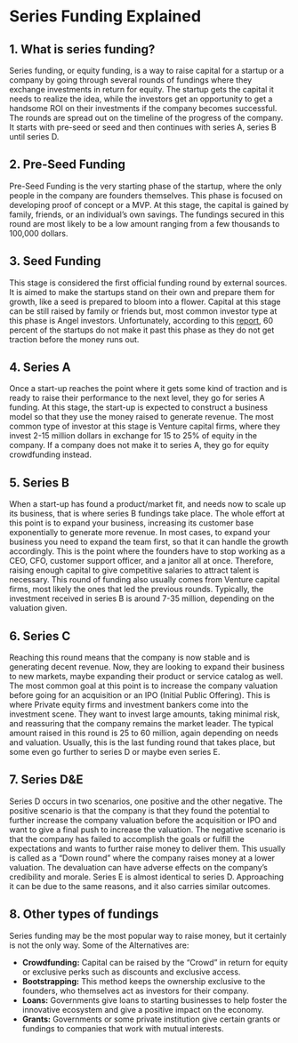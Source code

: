 # Series Funding Explained

## 1. What is series funding?
Series funding, or equity funding, is a way to raise capital for a startup or a company by going through several rounds of fundings where they exchange investments in return for equity. The startup gets the capital it needs to realize the idea, while the investors get an opportunity to get a handsome ROI on their investments if the company becomes successful. The rounds are spread out on the timeline of the progress of the company. It starts with pre-seed or seed and then continues with series A, series B until series D.

## 2. Pre-Seed Funding
Pre-Seed Funding is the very starting phase of the startup, where the only people in the company are founders themselves. This phase is focused on developing proof of concept or a MVP. At this stage, the capital is gained by family, friends, or an individual’s own savings. The fundings secured in this round are most likely to be a low amount ranging from a few thousands to 100,000 dollars.

## 3. Seed Funding
This stage is considered the first official funding round by external sources. It is aimed to make the startups stand on their own and prepare them for growth, like a seed is prepared to bloom into a flower. Capital at this stage can be still raised by family or friends but, most common investor type at this phase is Angel investors. Unfortunately, according to this [report](https://spdload.com/blog/startup-success-rate/#:~:text=About%2060%25%20of%20companies%20that,Copy.ai.), 60 percent of the startups do not make it past this phase as they do not get traction before the money runs out.

## 4. Series A 
Once a start-up reaches the point where it gets some kind of traction and is ready to raise their performance to the next level, they go for series A funding. At this stage, the start-up is expected to construct a business model so that they use the money raised to generate revenue. The most common type of investor at this stage is Venture capital firms, where they invest 2-15 million dollars in exchange for 15 to 25% of equity in the company. If a company does not make it to series A, they go for equity crowdfunding instead.

## 5. Series B
When a start-up has found a product/market fit, and needs now to scale up its business, that is where series B fundings take place. The whole effort at this point is to expand your business, increasing its customer base exponentially to generate more revenue. In most cases, to expand your business you need to expand the team first, so that it can handle the growth accordingly. This is the point where the founders have to stop working as a CEO, CFO, customer support officer, and a janitor all at once. Therefore, raising enough capital to give competitive salaries to attract talent is necessary. This round of funding also usually comes from Venture capital firms, most likely the ones that led the previous rounds. Typically, the investment received in series B is around 7-35 million, depending on the valuation given.

## 6. Series C
Reaching this round means that the company is now stable and is generating decent revenue. Now, they are looking to expand their business to new markets, maybe expanding their product or service catalog as well. The most common goal at this point is to increase the company valuation before going for an acquisition or an IPO (Initial Public Offering). This is where Private equity firms and investment bankers come into the investment scene. They want to invest large amounts, taking minimal risk, and reassuring that the company remains the market leader. The typical amount raised in this round is 25 to 60 million, again depending on needs and valuation. Usually, this is the last funding round that takes place, but some even go further to series D or maybe even series E.

## 7. Series D&E
Series D occurs in two scenarios, one positive and the other negative. The positive scenario is that the company is that they found the potential to further increase the company valuation before the acquisition or IPO and want to give a final push to increase the valuation. The negative scenario is that the company has failed to accomplish the goals or fulfill the expectations and wants to further raise money to deliver them. This usually is called as a “Down round” where the company raises money at a lower valuation. The devaluation can have adverse effects on the company’s credibility and morale. Series E is almost identical to series D. Approaching it can be due to the same reasons, and it also carries similar outcomes.

## 8. Other types of fundings
Series funding may be the most popular way to raise money, but it certainly is not the only way. Some of the Alternatives are:
- **Crowdfunding:** Capital can be raised by the “Crowd” in return for equity or exclusive perks such as discounts and exclusive access.
- **Bootstrapping:** This method keeps the ownership exclusive to the founders, who themselves act as investors for their company.
- **Loans:** Governments give loans to starting businesses to help foster the innovative ecosystem and give a positive impact on the economy.
- **Grants:** Governments or some private institution give certain grants or fundings to companies that work with mutual interests.
